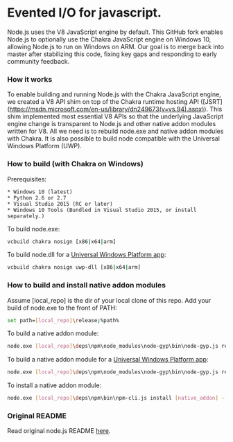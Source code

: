 Evented I/O for javascript.
===

Node.js uses the V8 JavaScript engine by default. This GitHub fork enables
Node.js to optionally use the Chakra JavaScript engine on Windows 10, allowing
Node.js to run on Windows on ARM. Our goal is to merge back into master after
stabilizing this code, fixing key gaps and responding to early community
feedback.

### How it works

To enable building and running Node.js with the Chakra JavaScript engine, we
created a V8 API shim on top of the Chakra runtime hosting API ([JSRT]
(https://msdn.microsoft.com/en-us/library/dn249673(v=vs.94).aspx)). This shim
implemented most essential V8 APIs so that the underlying JavaScript engine
change is transparent to Node.js and other native addon modules written for V8.
All we need is to rebuild node.exe and native addon modules with Chakra.
It is also possible to build node compatible with the Universal Windows Platform (UWP).

<a name="windows_with_chakra"></a>
### How to build (with Chakra on Windows)

Prerequisites:

    * Windows 10 (latest)
    * Python 2.6 or 2.7
    * Visual Studio 2015 (RC or later)
    * Windows 10 Tools (Bundled in Visual Studio 2015, or install separately.)

To build node.exe:

```sh
vcbuild chakra nosign [x86|x64|arm]
```

To build node.dll for a [Universal Windows Platform app](https://github.com/ms-iot/node-uwp):

```sh
vcbuild chakra nosign uwp-dll [x86|x64|arm]
```

<a name="build_native_addon_modules_with_chakra"></a>
### How to build and install native addon modules

Assume [local_repo] is the dir of your local clone of this repo. Add your build
of node.exe to the front of PATH:

```sh
set path=[local_repo]\release;%path%
```

To build a native addon module:

```sh
node.exe [local_repo]\deps\npm\node_modules\node-gyp\bin\node-gyp.js rebuild --nodedir=[local_repo]
```

To build a native addon module for a [Universal Windows Platform app](https://github.com/ms-iot/node-uwp):

```sh
node.exe [local_repo]\deps\npm\node_modules\node-gyp\bin\node-gyp.js rebuild --nodedir=[local_repo] --msvs_version=2015 --node_win_onecore
```

To install a native addon module:

```sh
node.exe [local_repo]\deps\npm\bin\npm-cli.js install [native_addon] --nodedir=[local_repo]
```

### Original README

Read original node.js README [here](https://github.com/joyent/node).

